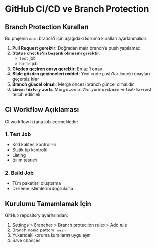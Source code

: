 # GitHub CI/CD ve Branch Protection

## Branch Protection Kuralları

Bu projenin `main` branch'i için aşağıdaki koruma kuralları ayarlanmalıdır:

1. **Pull Request gerektir**: Doğrudan main branch'e push yapılamaz
2. **Status checks'in başarılı olmasını gerektir**:
   - `test` job
   - `build` job
3. **Gözden geçiren onayı gerektir**: En az 1 onay
4. **Stale gözden geçirmeleri reddet**: Yeni code push'lar önceki onayları geçersiz kılar
5. **Branch güncel olmalı**: Merge öncesi branch güncel olmalıdır
6. **Linear history zorla**: Merge commit'ler yerine rebase ve fast-forward tercih edilmeli

## CI Workflow Açıklaması

CI workflow iki ana job içermektedir:

### 1. Test Job

- Kod kalitesi kontrolleri
- Statik tip kontrolü
- Linting
- Birim testleri

### 2. Build Job

- Tüm paketleri oluşturma
- Derleme işlemlerini doğrulama

## Kurulumu Tamamlamak İçin

GitHub repository ayarlarından:

1. Settings > Branches > Branch protection rules > Add rule
2. Branch name pattern: `main`
3. Yukarıdaki koruma kurallarını uygulayın
4. Save changes
